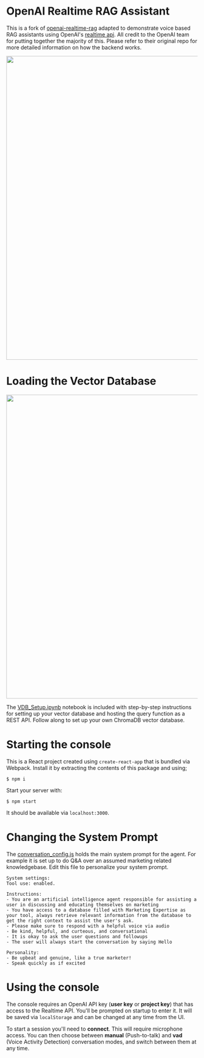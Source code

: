 # OpenAI Realtime RAG Assistant

This is a fork of 
[openai-realtime-rag](https://github.com/ALucek/openai-realtime-rag) adapted to demonstrate voice based RAG assistants using 
OpenAI's [realtime api](https://github.com/openai/openai-realtime-api-beta). All credit to the OpenAI team for putting together the majority of 
this. Please refer to their original repo for more detailed information on how the backend works.

<img src="/readme/console_screenshot.png" width="800" />

# Loading the Vector Database

<img src="/readme/jupyter_sc.png" width="800" />

The [VDB_Setup.ipynb](VDB_Setup.ipynb) notebook is included with step-by-step instructions for setting up your vector database and hosting the query function as a REST API. Follow along to set up your own ChromaDB vector database.

# Starting the console

This is a React project created using `create-react-app` that is bundled via Webpack.
Install it by extracting the contents of this package and using;

```shell
$ npm i
```

Start your server with:

```shell
$ npm start
```

It should be available via `localhost:3000`.

# Changing the System Prompt

The [conversation_config.js](src/utils/conversation_config.js) holds the main system prompt for the agent. For example it is set up to do Q&A over an assumed marketing related knowledgebase. Edit this file to personalize your system prompt.

```
System settings:
Tool use: enabled.

Instructions:
- You are an artificial intelligence agent responsible for assisting a user in discussing and educating themselves on marketing 
- You have access to a database filled with Marketing Expertise as your tool, always retrieve relevant information from the database to get the right context to assist the user's ask.
- Please make sure to respond with a helpful voice via audio
- Be kind, helpful, and curteous, and conversational
- It is okay to ask the user questions and followups
- The user will always start the conversation by saying Hello

Personality:
- Be upbeat and genuine, like a true marketer!
- Speak quickly as if excited
```

# Using the console

The console requires an OpenAI API key (**user key** or **project key**) that has access to the
Realtime API. You'll be prompted on startup to enter it. It will be saved via `localStorage` and can be
changed at any time from the UI.

To start a session you'll need to **connect**. This will require microphone access.
You can then choose between **manual** (Push-to-talk) and **vad** (Voice Activity Detection)
conversation modes, and switch between them at any time.
